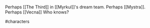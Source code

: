 Perhaps [[The Third]] in [[Myrkul]]'s dream team. 
Perhaps [[Mystra]].
Perhaps [[Vecna]]
Who knows?

#characters